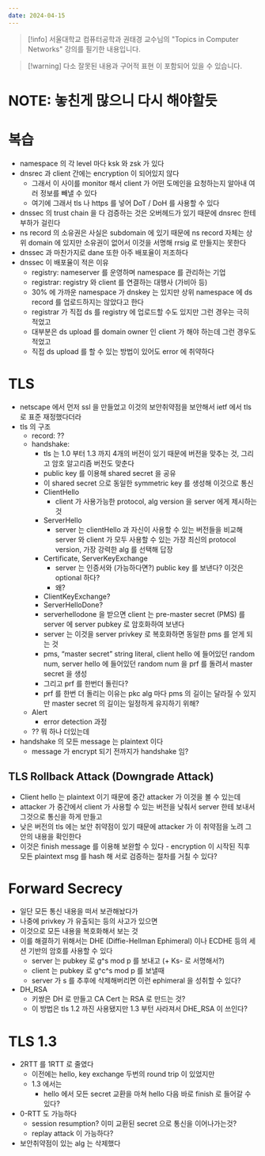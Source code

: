 ```yaml
---
date: 2024-04-15
---
```

> [!info] 서울대학교 컴퓨터공학과 권태경 교수님의 "Topics in Computer Networks" 강의를 필기한 내용입니다.

> [!warning] 다소 잘못된 내용과 구어적 표현 이 포함되어 있을 수 있습니다.

# NOTE: 놓친게 많으니 다시 해야할듯

# 복습

- namespace 의 각 level 마다 ksk 와 zsk 가 있다
- dnsrec 과 client 간에는 encryption 이 되어있지 않다
    - 그래서 이 사이를 monitor 해서 client 가 어떤 도메인을 요청하는지 알아내 여러 정보를 빼낼 수 있다
    - 여기에 그래서 tls 나 https 를 넣어 DoT / DoH 를 사용할 수 있다
- dnssec 의 trust chain 을 다 검증하는 것은 오버헤드가 있기 때문에 dnsrec 한테 부하가 걸린다
- ns record 의 소유권은 사실은 subdomain 에 있기 때문에 ns record 자체는 상위 domain 에 있지만 소유권이 없어서 이것을 서명해 rrsig 로 만들지는 못한다
- dnssec 과 마찬가지로 dane 또한 아주 배포율이 저조하다
- dnssec 이 배포율이 적은 이유
    - registry: nameserver 를 운영하며 namespace 를 관리하는 기업
    - registrar: registry 와 client 를 연결하는 대행사 (가비아 등)
    - 30% 에 가까운 namespace 가 dnskey 는 있지만 상위 namespace 에 ds record 를 업로드하지는 않았다고 한다
    - registrar 가 직접 ds 를 registry 에 업로드할 수도 있지만 그런 경우는 극히 적었고
    - 대부분은 ds upload 를 domain owner 인 client 가 해야 하는데 그런 경우도 적었고
    - 직접 ds upload 를 할 수 있는 방법이 있어도 error 에 취약하다

# TLS

- netscape 에서 먼저 ssl 을 만들었고 이것의 보안취약점을 보안해서 ietf 에서 tls 로 표준 재정했다더라
- tls 의 구조
    - record: ??
    - handshake:
        - tls 는 1.0 부터 1.3 까지 4개의 버전이 있기 때문에 버전을 맞추는 것, 그리고 암호 알고리즘 버전도 맞춘다
        - public key 를 이용해 shared secret 을 공유
        - 이 shared secret 으로 동일한 symmetric key 를 생성해 이것으로 통신
        - ClientHello
            - client 가 사용가능한 protocol, alg version 을 server 에게 제시하는 것
        - ServerHello
            - server 는 clientHello 과 자신이 사용할 수 있는 버전들을 비교해 server 와 client 가 모두 사용할 수 있는 가장 최신의 protocol version, 가장 강력한 alg 를 선택해 답장
        - Certificate, ServerKeyExchange
            - server 는 인증서와 (가능하다면?) public key 를 보낸다? 이것은 optional 하다?
            - 왜?
        - ClientKeyExchange?
        - ServerHelloDone?
        - serverhellodone 을 받으면 client 는 pre-master secret (PMS) 를 server 에 server pubkey 로 암호화하여 보낸다
        - server 는 이것을 server privkey 로 복호화하면 동일한 pms 를 얻게 되는 것
        - pms, “master secret” string literal, client hello 에 들어있던 random num, server hello 에 들어있던 random num 을 prf 를 돌려서 master secret 을 생성
        - 그리고 prf 를 한번더 돌린다?
        - prf 를 한번 더 돌리는 이유는 pkc alg 마다 pms 의 길이는 달라질 수 있지만 master secret 의 길이는 일정하게 유지하기 위해?
    - Alert
        - error detection 과정
    - ?? 뭐 하나 더있는데
- handshake 의 모든 message 는 plaintext 이다
    - message 가 encrypt 되기 전까지가 handshake 임?

## TLS Rollback Attack (Downgrade Attack)

- Client hello 는 plaintext 이기 때문에 중간 attacker 가 이것을 볼 수 있는데
- attacker 가 중간에서 client 가 사용할 수 있는 버전을 낮춰서 server 한테 보내서 그것으로 통신을 하게 만들고
- 낮은 버전의 tls 에는 보안 취약점이 있기 때문에 attacker 가 이 취약점을 노려 그 안의 내용을 확인한다
- 이것은 finish message 를 이용해 보완할 수 있다 - encryption 이 시작된 직후 모든 plaintext msg 를 hash 해 서로 검증하는 절차를 거칠 수 있다?

# Forward Secrecy

- 일단 모든 통신 내용을 떠서 보관해놨다가
- 나중에 privkey 가 유출되는 등의 사고가 있으면
- 이것으로 모든 내용을 복호화해서 보는 것
- 이를 해결하기 위해서는 DHE (Diffie-Hellman Ephimeral) 이나 ECDHE 등의 세션 기반의 암호를 사용할 수 있다
    - server 는 pubkey 로 g^s mod p 를 보내고 (+ Ks- 로 서명해서?)
    - client 는 pubkey 로 g^c^s mod p 를 보낼때
    - server 가 s 를 추후에 삭제해버리면 이런 ephimeral 을 성취할 수 있다?
- DH_RSA
    - 키쌍은 DH 로 만들고 CA Cert 는 RSA 로 만드는 것?
    - 이 방법은 tls 1.2 까진 사용됐지만 1.3 부턴 사라져서 DHE_RSA 이 쓰인다?

# TLS 1.3

- 2RTT 를 1RTT 로 줄였다
    - 이전에는 hello, key exchange 두번의 round trip 이 있었지만
    - 1.3 에서는
        - hello 에서 모든 secret 교환을 마쳐 hello 다음 바로 finish 로 들어갈 수 있다?
- 0-RTT 도 가능하다
    - session resumption? 이미 교환된 secret 으로 통신을 이어나가는것?
    - replay attack 이 가능하다?
- 보안취약점이 있는 alg 는 삭제했다